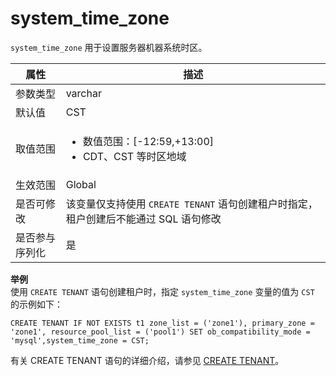 system_time_zone 
=====================================

`system_time_zone` 用于设置服务器机器系统时区。


| **属性**  |                  **描述**                   |
|---------|-------------------------------------------|
| 参数类型    | varchar                                   |
| 默认值     | CST                                       |
| 取值范围    | <ul><li> 数值范围：[-12:59,+13:00]  </li><li> CDT、CST 等时区地域   </li></ul>                                      |
| 生效范围    | Global                                   |
| 是否可修改   | 该变量仅支持使用 `CREATE TENANT` 语句创建租户时指定，租户创建后不能通过 SQL 语句修改  |
| 是否参与序列化 | 是                                         |

**举例**  
使用 `CREATE TENANT` 语句创建租户时，指定 `system_time_zone` 变量的值为 `CST` 的示例如下：



    CREATE TENANT IF NOT EXISTS t1 zone_list = ('zone1'), primary_zone = 'zone1', resource_pool_list = ('pool1') SET ob_compatibility_mode = 'mysql',system_time_zone = CST;

有关 CREATE TENANT 语句的详细介绍，请参见 [CREATE TENANT](../../1000.sql-reference/500.sql-statements/2100.create-tenant.md)。


